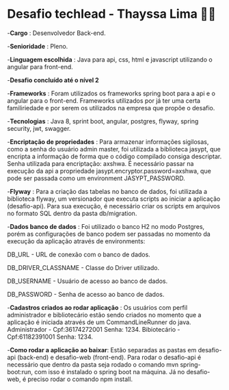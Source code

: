 # Desafio techlead - Thayssa Lima 👩‍💻

-**Cargo** : Desenvolvedor Back-end.

-**Senioridade** : Pleno.

-**Linguagem escolhida** : Java para api, css, html e javascript utilizando o angular para front-end.

-**Desafio concluído até o nível 2**

-**Frameworks** : Foram utilizados os frameworks spring boot para a api e o angular para o front-end. Frameworks utilizados por já ter uma certa familiriedade e por serem os utilizados na empresa que propõe o desafio.

-**Tecnologias** : Java 8, sprint boot, angular, postgres, flyway, spring security, jwt, swagger.

-**Encriptação de propriedades** :
Para armazenar informações sigilosas, como a senha do usuário admin master, foi utilizada a biblioteca jasypt, que encripta a informação de forma que o código compilado consiga descriptar.
Senha utilizada para encriptação: axshwa.
É necessário passar na execução da api a propriedade jasypt.encryptor.password=axshwa, que pode ser passada como um environment JASYPT_PASSWORD.

-**Flyway** :
Para a criação das tabelas no banco de dados, foi utilizada a biblioteca flyway, um versionador que executa scripts ao iniciar a aplicação (desafio-api). Para sua execução, é necessário criar os scripts em arquivos no formato SQL dentro da pasta db/migration.

-**Dados banco de dados** : 
Foi utilizado o banco H2 no modo Postgres, porém as configurações de banco podem ser passadas no momento da execução da aplicação através de environments:

DB_URL - URL de conexão com o banco de dados.

DB_DRIVER_CLASSNAME - Classe do Driver utilizado.

DB_USERNAME - Usuário de acesso ao banco de dados.

DB_PASSWORD - Senha de acesso ao banco de dados.

-**Cadastros criados ao rodar aplicação** : 
Os usuários com perfil administrador e bibliotecário estão sendo criados no momento que a aplicação é iniciada através de um CommandLineRunner do java.
Administrador - Cpf:36174272001 Senha: 1234.
Bibiotecário - Cpf:61182391001  Senha: 1234.

-**Como rodar a aplicação ao baixar**:
Estão separadas as pastas em desafio-api (back-end) e desafio-web (front-end). Para rodar o desafio-api é necessário que dentro da pasta seja rodado o comando mvn spring-boot:run, com isso é instalado o spring boot na máquina. Já no desafio-web, é preciso rodar o comando npm install.

